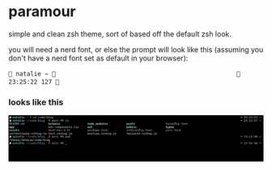 # paramour
simple and clean zsh theme, sort of based off the default zsh look.

you will need a nerd font, or else the prompt will look like this (assuming you don't have a nerd font set as default in your browser): 

```
 natalie ~                                                    23:25:22 127 
```

### looks like this
![a screenshot of code, with the paramour theme](./image.png)
